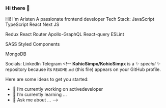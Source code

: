 ### Hi there 👋

Hi! I'm Aristen
A passionate frontend developer
Tech Stack:
JavaScript TypeScript React Next JS

Redux React Router Apollo-GraphQL React-query ESLint

SASS Styled Components

MongoDB

Socials:
LinkedIn Telegram <!--
**KohicSimpx/KohicSimpx** is a ✨ _special_ ✨ repository because its `README.md` (this file) appears on your GitHub profile.

Here are some ideas to get you started:

- 🔭 I’m currently working on activedeveloper
- 🌱 I’m currently learning ...
- 💬 Ask me about ...
-->
